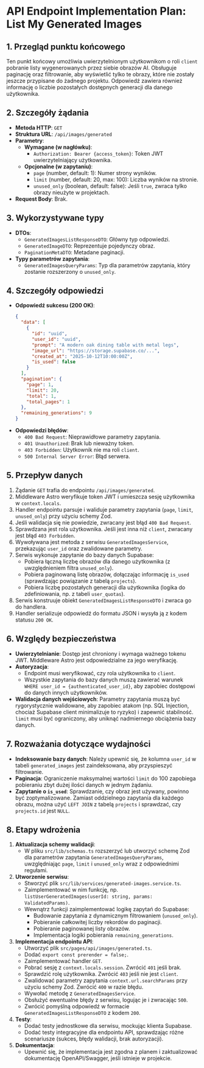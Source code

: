 # API Endpoint Implementation Plan: List My Generated Images

## 1. Przegląd punktu końcowego

Ten punkt końcowy umożliwia uwierzytelnionym użytkownikom o roli `client` pobranie listy wygenerowanych przez siebie obrazów AI. Obsługuje paginację oraz filtrowanie, aby wyświetlić tylko te obrazy, które nie zostały jeszcze przypisane do żadnego projektu. Odpowiedź zawiera również informację o liczbie pozostałych dostępnych generacji dla danego użytkownika.

## 2. Szczegóły żądania

- **Metoda HTTP**: `GET`
- **Struktura URL**: `/api/images/generated`
- **Parametry**:
  - **Wymagane (w nagłówku)**:
    - `Authorization: Bearer {access_token}`: Token JWT uwierzytelniający użytkownika.
  - **Opcjonalne (w zapytaniu)**:
    - `page` (number, default: 1): Numer strony wyników.
    - `limit` (number, default: 20, max: 100): Liczba wyników na stronie.
    - `unused_only` (boolean, default: false): Jeśli `true`, zwraca tylko obrazy nieużyte w projektach.
- **Request Body**: Brak.

## 3. Wykorzystywane typy

- **DTOs**:
  - `GeneratedImagesListResponseDTO`: Główny typ odpowiedzi.
  - `GeneratedImageDTO`: Reprezentuje pojedynczy obraz.
  - `PaginationMetaDTO`: Metadane paginacji.
- **Typy parametrów zapytania**:
  - `GeneratedImagesQueryParams`: Typ dla parametrów zapytania, który zostanie rozszerzony o `unused_only`.

## 4. Szczegóły odpowiedzi

- **Odpowiedź sukcesu (200 OK)**:
  ```json
  {
    "data": [
      {
        "id": "uuid",
        "user_id": "uuid",
        "prompt": "A modern oak dining table with metal legs",
        "image_url": "https://storage.supabase.co/...",
        "created_at": "2025-10-12T10:00:00Z",
        "is_used": false
      }
    ],
    "pagination": {
      "page": 1,
      "limit": 20,
      "total": 1,
      "total_pages": 1
    },
    "remaining_generations": 9
  }
  ```
- **Odpowiedzi błędów**:
  - `400 Bad Request`: Nieprawidłowe parametry zapytania.
  - `401 Unauthorized`: Brak lub nieważny token.
  - `403 Forbidden`: Użytkownik nie ma roli `client`.
  - `500 Internal Server Error`: Błąd serwera.

## 5. Przepływ danych

1.  Żądanie `GET` trafia do endpointu `/api/images/generated`.
2.  Middleware Astro weryfikuje token JWT i umieszcza sesję użytkownika w `context.locals`.
3.  Handler endpointu parsuje i waliduje parametry zapytania (`page`, `limit`, `unused_only`) przy użyciu schemy Zod.
4.  Jeśli walidacja się nie powiedzie, zwracany jest błąd `400 Bad Request`.
5.  Sprawdzana jest rola użytkownika. Jeśli jest inna niż `client`, zwracany jest błąd `403 Forbidden`.
6.  Wywoływana jest metoda z serwisu `GeneratedImagesService`, przekazując `user_id` oraz zwalidowane parametry.
7.  Serwis wykonuje zapytanie do bazy danych Supabase:
    - Pobiera łączną liczbę obrazów dla danego użytkownika (z uwzględnieniem filtra `unused_only`).
    - Pobiera paginowaną listę obrazów, dołączając informację `is_used` (sprawdzając powiązanie z tabelą `projects`).
    - Pobiera liczbę pozostałych generacji dla użytkownika (logika do zdefiniowania, np. z tabeli `user_quotas`).
8.  Serwis konstruuje obiekt `GeneratedImagesListResponseDTO` i zwraca go do handlera.
9.  Handler serializuje odpowiedź do formatu JSON i wysyła ją z kodem statusu `200 OK`.

## 6. Względy bezpieczeństwa

- **Uwierzytelnianie**: Dostęp jest chroniony i wymaga ważnego tokenu JWT. Middleware Astro jest odpowiedzialne za jego weryfikację.
- **Autoryzacja**:
  - Endpoint musi weryfikować, czy rola użytkownika to `client`.
  - Wszystkie zapytania do bazy danych muszą zawierać warunek `WHERE user_id = {authenticated_user_id}`, aby zapobiec dostępowi do danych innych użytkowników.
- **Walidacja danych wejściowych**: Parametry zapytania muszą być rygorystycznie walidowane, aby zapobiec atakom (np. SQL Injection, chociaż Supabase client minimalizuje to ryzyko) i zapewnić stabilność. `limit` musi być ograniczony, aby uniknąć nadmiernego obciążenia bazy danych.

## 7. Rozważania dotyczące wydajności

- **Indeksowanie bazy danych**: Należy upewnić się, że kolumna `user_id` w tabeli `generated_images` jest zaindeksowana, aby przyspieszyć filtrowanie.
- **Paginacja**: Ograniczenie maksymalnej wartości `limit` do 100 zapobiega pobieraniu zbyt dużej ilości danych w jednym żądaniu.
- **Zapytanie o `is_used`**: Sprawdzanie, czy obraz jest używany, powinno być zoptymalizowane. Zamiast oddzielnego zapytania dla każdego obrazu, można użyć `LEFT JOIN` z tabelą `projects` i sprawdzać, czy `projects.id` jest `NULL`.

## 8. Etapy wdrożenia

1.  **Aktualizacja schemy walidacji**:
    - W pliku `src/lib/schemas.ts` rozszerzyć lub utworzyć schemę Zod dla parametrów zapytania `GeneratedImagesQueryParams`, uwzględniając `page`, `limit` i `unused_only` wraz z odpowiednimi regułami.
2.  **Utworzenie serwisu**:
    - Stworzyć plik `src/lib/services/generated-images.service.ts`.
    - Zaimplementować w nim funkcję, np. `listUserGeneratedImages(userId: string, params: ValidatedParams)`.
    - Wewnątrz funkcji zaimplementować logikę zapytań do Supabase:
      - Budowanie zapytania z dynamicznym filtrowaniem (`unused_only`).
      - Pobieranie całkowitej liczby rekordów do paginacji.
      - Pobieranie paginowanej listy obrazów.
      - Implementacja logiki pobierania `remaining_generations`.
3.  **Implementacja endpointu API**:
    - Utworzyć plik `src/pages/api/images/generated.ts`.
    - Dodać `export const prerender = false;`.
    - Zaimplementować handler `GET`.
    - Pobrać sesję z `context.locals.session`. Zwrócić `401` jeśli brak.
    - Sprawdzić rolę użytkownika. Zwrócić `403` jeśli nie jest `client`.
    - Zwalidować parametry zapytania `context.url.searchParams` przy użyciu schemy Zod. Zwrócić `400` w razie błędu.
    - Wywołać metodę z `GeneratedImagesService`.
    - Obsłużyć ewentualne błędy z serwisu, logując je i zwracając `500`.
    - Zwrócić pomyślną odpowiedź w formacie `GeneratedImagesListResponseDTO` z kodem `200`.
4.  **Testy**:
    - Dodać testy jednostkowe dla serwisu, mockując klienta Supabase.
    - Dodać testy integracyjne dla endpointu API, sprawdzając różne scenariusze (sukces, błędy walidacji, brak autoryzacji).
5.  **Dokumentacja**:
    - Upewnić się, że implementacja jest zgodna z planem i zaktualizować dokumentację OpenAPI/Swagger, jeśli istnieje w projekcie.
